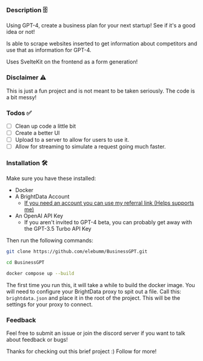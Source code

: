 ### Description 🗄️

Using GPT-4, create a business plan for your next startup! See if it's a good idea or not!

Is able to scrape websites inserted to get information about competitors and use that as information for GPT-4.

Uses SvelteKit on the frontend as a form generation!

### Disclaimer ⚠️

This is just a fun project and is not meant to be taken seriously. The code is a bit messy!

### Todos ✅

- [ ] Clean up code a little bit
- [ ] Create a better UI
- [ ] Upload to a server to allow for users to use it.
- [ ] Allow for streaming to simulate a request going much faster.

### Installation 🛠️

Make sure you have these installed:

- Docker
- A BrightData Account
  - [If you need an account you can use my referral link (Helps supports me)](https://get.brightdata.com/64n9eld4f2qd)
- An OpenAI API Key
  - If you aren't invited to GPT-4 beta, you can probably get away with the GPT-3.5 Turbo API Key

Then run the following commands:

```bash
git clone https://github.com/elebumm/BusinessGPT.git
```

```bash
cd BusinessGPT
```

```bash
docker compose up --build
```

The first time you run this, it will take a while to build the docker image. You will need to configure your BrightData proxy to spit out a file. Call this: `brightdata.json` and place it in the root of the project. This will be the settings for your proxy to connect.

### Feedback

Feel free to submit an issue or join the discord server if you want to talk about feedback or bugs!

Thanks for checking out this brief project :) Follow for more!
